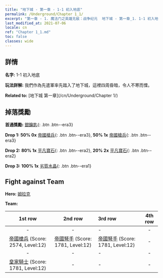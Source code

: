 ```yaml
---
title: "地下城 - 第一章 - 1-1 初入地底"
permalink: /Underground/Chapter 1_1/
excerpt: "第一章 - 1. 魔法门之英雄无敌：战争纪元  地下城 - 第一章_1. 1-1 初入地底"
last_modified_at: 2021-07-06
locale: cn
ref: "Chapter 1_1.md"
toc: false
classes: wide
---
```


## 詳情

 **名字:** 1-1 初入地底

 **玩法詳解:**       我們作為先遣軍率先踏入了地下城，這裡四周昏暗，令人不寒而慄。

 **Related to:** [地下城 第一章](/cn/Underground/Chapter 1/)

## 掉落獎勵

 **首通獎勵:** [銀鑰匙](/cn/Items/con_693/){: .btn .btn--era3}

 **Drop 1:** **50% 0x** [帝國槍兵](/cn/Items/unt_190/){: .btn .btn--era3}, **50% 1x** [帝國槍兵](/cn/Items/unt_190/){: .btn .btn--era3}

 **Drop 2:** **80% 1x** [平凡寶石](/cn/Items/mat_10/){: .btn .btn--era2}, **20% 2x** [平凡寶石](/cn/Items/mat_10/){: .btn .btn--era2}

 **Drop 3:** **100% 1x** [劣質水晶](/cn/Items/mat_5/){: .btn .btn--era1}


## Fight against Team
 **Hero:** [姆拉克](/cn/heroes/Mullich/)

 **Team:**


  | 1st row | 2nd row | 3rd row | 4th row |
  |:----:|:----:|:----|:----:|
  | - | - | - | - |
  | [帝國槍兵](/cn/units/Pikeman/) (Score: 2574, Level:12)  | [帝國弩手](/cn/units/Marksman/) (Score: 1781, Level:12)  | [帝國弩手](/cn/units/Marksman/) (Score: 1781, Level:12)  | - |
  | - | - | - | - |
  | [皇家騎士](/cn/units/Cavalier/) (Score: 1781, Level:12)  | - | - | - |


